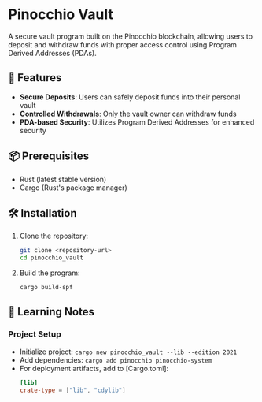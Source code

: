 # Pinocchio Vault

A secure vault program built on the Pinocchio blockchain, allowing users to deposit and withdraw funds with proper access control using Program Derived Addresses (PDAs).

## 🚀 Features

- **Secure Deposits**: Users can safely deposit funds into their personal vault
- **Controlled Withdrawals**: Only the vault owner can withdraw funds
- **PDA-based Security**: Utilizes Program Derived Addresses for enhanced security

## 📦 Prerequisites

- Rust (latest stable version)
- Cargo (Rust's package manager)

## 🛠️ Installation

1. Clone the repository:
   ```bash
   git clone <repository-url>
   cd pinocchio_vault
   ```

2. Build the program:
   ```bash
   cargo build-spf
   ```

## 📝 Learning Notes

### Project Setup
- Initialize project: `cargo new pinocchio_vault --lib --edition 2021`
- Add dependencies: `cargo add pinocchio pinocchio-system`
- For deployment artifacts, add to [Cargo.toml]:
  ```toml
  [lib]
  crate-type = ["lib", "cdylib"]